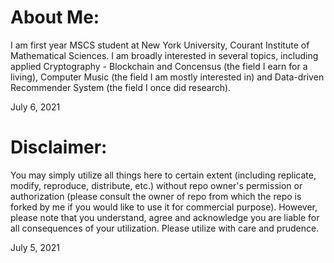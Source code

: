 # About Me:
I am first year MSCS student at New York University, Courant Institute of Mathematical Sciences. I am broadly interested in several topics, including applied Cryptography - Blockchain and Concensus (the field I earn for a living), Computer Music (the field I am mostly interested in) and Data-driven Recommender System (the field I once did research).

July 6, 2021


# Disclaimer:
You may simply utilize all things here to certain extent (including replicate, modify, reproduce, distribute, etc.) without repo owner's permission or authorization (please consult the owner of repo from which the repo is forked by me if you would like to use it for commercial purpose). However, please note that you understand, agree and acknowledge you are liable for all consequences of your utilization. Please utilize with care and prudence.

July 5, 2021

